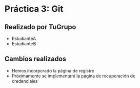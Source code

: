 # Práctica 3: Git
## Realizado por TuGrupo
- EstudianteA
- EstudianteB
## Cambios realizados
- Hemos incorporado la página de registro
- Próximamente se implementará la página de recuperación de credenciales
